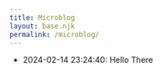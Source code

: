 ```yaml
---
title: Microblog
layout: base.njk
permalink: /microblog/
---
```

- 2024-02-14 23:24:40: Hello There
